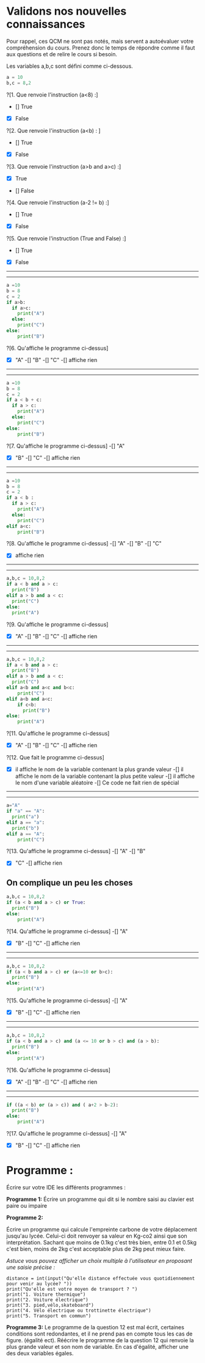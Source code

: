 # Validons nos nouvelles connaissances
Pour rappel, ces QCM ne sont pas notés, mais servent a autoévaluer votre compréhension du cours. Prenez donc le temps de répondre comme il faut aux questions et de relire le cours si besoin.


Les variables a,b,c sont défini comme ci-dessous.
```python
a = 10
b,c = 8,2
```

?[1. Que renvoie l'instruction (a<8) :]
- [] True
- [X] False

?[2. Que renvoie l'instruction (a<b) : ]
- [] True
- [X] False

?[3. Que renvoie l'instruction (a>b and a>c) :]
- [X] True
- [] False

?[4. Que renvoie l'instruction (a-2 != b) :]
- [] True
- [x] False

?[5. Que renvoie l'instruction (True and False) :]
- [] True
- [X] False

***
***

```python
a =10
b = 8
c = 2
if a>b:
  if a>c:
    print("A")
  else:
    print("C")
else:
    print("B")
```

?[6. Qu'affiche le programme ci-dessus]
-[X] "A"
-[] "B"
-[] "C"
-[] affiche rien

***
***

```python
a =10
b = 8
c = 2
if a < b + c:
  if a > c:
    print("A")
  else:
    print("C")
else:
    print("B")
```

?[7. Qu'affiche le programme ci-dessus]
-[] "A"
-[X] "B"
-[] "C"
-[] affiche rien

***
***

```python
a =10
b = 8
c = 2
if a < b :
  if a > c:
    print("A")
  else:
    print("C")
elif a<c:
    print("B")    
```

?[8. Qu'affiche le programme ci-dessus]
-[] "A"
-[] "B"
-[] "C"
-[x] affiche rien

***
***

```python
a,b,c = 10,8,2
if a < b and a > c:
  print("B")
elif a > b and a < c:
  print("C")
else:
  print("A")
```

?[9. Qu'affiche le programme ci-dessus]
-[X] "A"
-[] "B"
-[] "C"
-[] affiche rien



***
***

```python
a,b,c = 10,8,2
if a < b and a > c:
  print("B")
elif a > b and a < c:
  print("C")
elif a<b and a<c and b<c:
    print("C")
elif a<b and a<c:
    if c<b:
      print("B")
else:
    print("A")
```

?[11. Qu'affiche le programme ci-dessus]
-[X] "A"
-[] "B"
-[] "C"
-[] affiche rien


?[12. Que fait le programme ci-dessus]
-[X] il affiche le nom de la variable contenant la plus grande valeur
-[] il affiche le nom de la variable contenant la plus petite valeur
-[] il affiche le nom d'une variable aléatoire
-[] Ce code ne fait rien de spécial

***
***

```python
a="A"
if "a" == "A":
  print("a")
elif a == "a":
  print("b")
elif a == "A":
    print("C")
```

?[13. Qu'affiche le programme ci-dessus]
-[] "A"
-[] "B"
-[X] "C"
-[] affiche rien




## On complique un peu les choses

```python
a,b,c = 10,8,2
if (a < b and a > c) or True:
  print("B")
else:
    print("A")
```

?[14. Qu'affiche le programme ci-dessus]
-[] "A"
-[X] "B"
-[] "C"
-[] affiche rien

***
***

```python
a,b,c = 10,8,2
if (a < b and a > c) or (a<=10 or b>c):
  print("B")
else:
    print("A")
```

?[15. Qu'affiche le programme ci-dessus]
-[] "A"
-[X] "B"
-[] "C"
-[] affiche rien

***
***

```python
a,b,c = 10,8,2
if (a < b and a > c) and (a <= 10 or b > c) and (a > b):
  print("B")
else:
    print("A")
```

?[16. Qu'affiche le programme ci-dessus]
-[x] "A"
-[] "B"
-[] "C"
-[] affiche rien

***
***

```python
if ((a < b) or (a > c)) and ( a+2 > b-2):
  print("B")
else:
    print("A")
```

?[17. Qu'affiche le programme ci-dessus]
-[] "A"
-[X] "B"
-[] "C"
-[] affiche rien




# Programme :
Écrire sur votre IDE les différents programmes :

**Programme 1:**
Écrire un programme qui dit si le nombre saisi au clavier est paire ou impaire


**Programme 2:**

Écrire un programme qui calcule l'empreinte carbone de votre déplacement jusqu'au lycée.
Celui-ci doit renvoyer sa valeur en Kg-co2 ainsi que son interprétation.
Sachant que moins de 0.1kg c'est très bien, entre 0.1 et 0.5kg c'est bien, moins de 2kg c'est acceptable plus de 2kg peut mieux faire.

_Astuce vous pouvez afficher un choix multiple à l'utilisateur en proposant une saisie précise :_
```
distance = int(input("Qu'elle distance effectuée vous quotidiennement pour venir au lycée? "))
print("Qu'elle est votre moyen de transport ? ")
print("1. Voiture thermique")
print("2. Voiture électrique")
print("3. pied,vélo,skateboard")
print("4. Vélo électrique ou trottinette électrique")
print("5. Transport en commun")
```

**Programme 3:**
Le programme de la question 12 est mal écrit, certaines conditions sont redondantes, et il ne prend pas en compte tous les cas de figure. (égalité ect).
Réécrire le programme de la question 12 qui renvoie la plus grande valeur et son nom de variable. En cas d'égalité, afficher une des deux variables égales.
